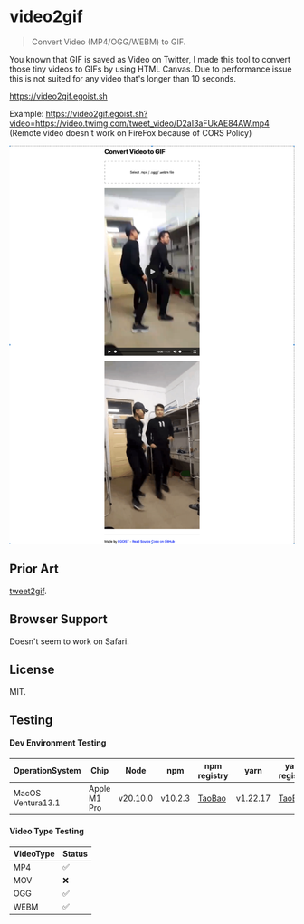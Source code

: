 # video2gif

> Convert Video (MP4/OGG/WEBM) to GIF.

You known that GIF is saved as Video on Twitter, I made this tool to convert those tiny videos to GIFs by using HTML Canvas. Due to performance issue this is not suited for any video that's longer than 10 seconds.

https://video2gif.egoist.sh

Example: https://video2gif.egoist.sh?video=https://video.twimg.com/tweet_video/D2aI3aFUkAE84AW.mp4 (Remote video doesn't work on FireFox because of CORS Policy)

![](assets/preview.png)

## Prior Art

[tweet2gif](https://github.com/idiotWu/tweet2gif/).

## Browser Support

Doesn't seem to work on Safari.

## License

MIT.

## Testing
#### Dev Environment Testing
| OperationSystem   | Chip         | Node     | npm     | npm registry                               | yarn     | yarn registry                              | Status |
|-------------------|--------------|----------|---------|--------------------------------------------|----------|--------------------------------------------|--------|
| MacOS Ventura13.1 | Apple M1 Pro | v20.10.0 | v10.2.3 | [TaoBao](https://registry.npm.taobao.org/) | v1.22.17 | [TaoBao](https://registry.npm.taobao.org/) | ✅      |

#### Video Type Testing
| VideoType | Status | 
|-----------|--------|
| MP4       | ✅      |
| MOV       | ❌      |
| OGG       | ✅      |
| WEBM      | ✅      |
